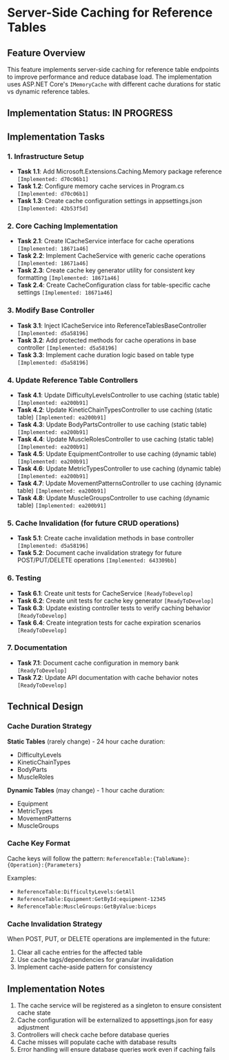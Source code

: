 # Server-Side Caching for Reference Tables

## Feature Overview

This feature implements server-side caching for reference table endpoints to improve performance and reduce database load. The implementation uses ASP.NET Core's `IMemoryCache` with different cache durations for static vs dynamic reference tables.

## Implementation Status: IN PROGRESS

## Implementation Tasks

### 1. Infrastructure Setup
- **Task 1.1**: Add Microsoft.Extensions.Caching.Memory package reference `[Implemented: d70c06b1]`
- **Task 1.2**: Configure memory cache services in Program.cs `[Implemented: d70c06b1]`
- **Task 1.3**: Create cache configuration settings in appsettings.json `[Implemented: 42b53f5d]`

### 2. Core Caching Implementation
- **Task 2.1**: Create ICacheService interface for cache operations `[Implemented: 18671a46]`
- **Task 2.2**: Implement CacheService with generic cache operations `[Implemented: 18671a46]`
- **Task 2.3**: Create cache key generator utility for consistent key formatting `[Implemented: 18671a46]`
- **Task 2.4**: Create CacheConfiguration class for table-specific cache settings `[Implemented: 18671a46]`

### 3. Modify Base Controller
- **Task 3.1**: Inject ICacheService into ReferenceTablesBaseController `[Implemented: d5a58196]`
- **Task 3.2**: Add protected methods for cache operations in base controller `[Implemented: d5a58196]`
- **Task 3.3**: Implement cache duration logic based on table type `[Implemented: d5a58196]`

### 4. Update Reference Table Controllers
- **Task 4.1**: Update DifficultyLevelsController to use caching (static table) `[Implemented: ea200b91]`
- **Task 4.2**: Update KineticChainTypesController to use caching (static table) `[Implemented: ea200b91]`
- **Task 4.3**: Update BodyPartsController to use caching (static table) `[Implemented: ea200b91]`
- **Task 4.4**: Update MuscleRolesController to use caching (static table) `[Implemented: ea200b91]`
- **Task 4.5**: Update EquipmentController to use caching (dynamic table) `[Implemented: ea200b91]`
- **Task 4.6**: Update MetricTypesController to use caching (dynamic table) `[Implemented: ea200b91]`
- **Task 4.7**: Update MovementPatternsController to use caching (dynamic table) `[Implemented: ea200b91]`
- **Task 4.8**: Update MuscleGroupsController to use caching (dynamic table) `[Implemented: ea200b91]`

### 5. Cache Invalidation (for future CRUD operations)
- **Task 5.1**: Create cache invalidation methods in base controller `[Implemented: d5a58196]`
- **Task 5.2**: Document cache invalidation strategy for future POST/PUT/DELETE operations `[Implemented: 643309bb]`

### 6. Testing
- **Task 6.1**: Create unit tests for CacheService `[ReadyToDevelop]`
- **Task 6.2**: Create unit tests for cache key generator `[ReadyToDevelop]`
- **Task 6.3**: Update existing controller tests to verify caching behavior `[ReadyToDevelop]`
- **Task 6.4**: Create integration tests for cache expiration scenarios `[ReadyToDevelop]`

### 7. Documentation
- **Task 7.1**: Document cache configuration in memory bank `[ReadyToDevelop]`
- **Task 7.2**: Update API documentation with cache behavior notes `[ReadyToDevelop]`

## Technical Design

### Cache Duration Strategy

**Static Tables** (rarely change) - 24 hour cache duration:
- DifficultyLevels
- KineticChainTypes
- BodyParts
- MuscleRoles

**Dynamic Tables** (may change) - 1 hour cache duration:
- Equipment
- MetricTypes
- MovementPatterns
- MuscleGroups

### Cache Key Format
Cache keys will follow the pattern: `ReferenceTable:{TableName}:{Operation}:{Parameters}`

Examples:
- `ReferenceTable:DifficultyLevels:GetAll`
- `ReferenceTable:Equipment:GetById:equipment-12345`
- `ReferenceTable:MuscleGroups:GetByValue:biceps`

### Cache Invalidation Strategy
When POST, PUT, or DELETE operations are implemented in the future:
1. Clear all cache entries for the affected table
2. Use cache tags/dependencies for granular invalidation
3. Implement cache-aside pattern for consistency

## Implementation Notes

1. The cache service will be registered as a singleton to ensure consistent cache state
2. Cache configuration will be externalized to appsettings.json for easy adjustment
3. Controllers will check cache before database queries
4. Cache misses will populate cache with database results
5. Error handling will ensure database queries work even if caching fails